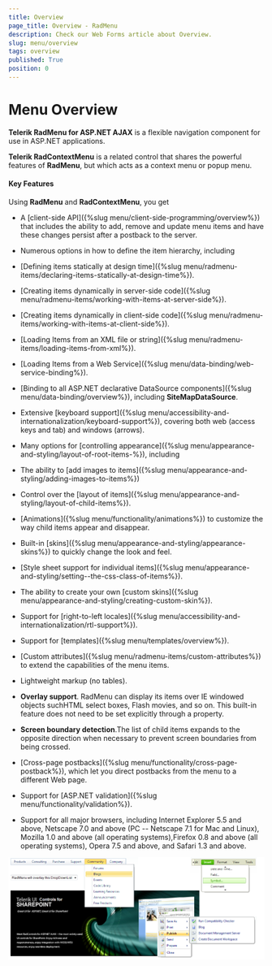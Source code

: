 ```yaml
---
title: Overview
page_title: Overview - RadMenu
description: Check our Web Forms article about Overview.
slug: menu/overview
tags: overview
published: True
position: 0
---
```


# Menu Overview



**Telerik RadMenu for ASP.NET AJAX** is a flexible navigation component for use in ASP.NET applications.

**Telerik RadContextMenu** is a related control that shares the powerful features of **RadMenu**, but which acts as a context menu or popup menu. 

#### Key Features
Using **RadMenu** and **RadContextMenu**, you get

* A [client-side API]({%slug menu/client-side-programming/overview%}) that includes the ability to add, remove and update menu items and have these changes persist after a postback to the server.

* Numerous options in how to define the item hierarchy, including

* [Defining items statically at design time]({%slug menu/radmenu-items/declaring-items-statically-at-design-time%}).

* [Creating items dynamically in server-side code]({%slug menu/radmenu-items/working-with-items-at-server-side%}).

* [Creating items dynamically in client-side code]({%slug menu/radmenu-items/working-with-items-at-client-side%}).

* [Loading Items from an XML file or string]({%slug menu/radmenu-items/loading-items-from-xml%}).

* [Loading Items from a Web Service]({%slug menu/data-binding/web-service-binding%}).

* [Binding to all ASP.NET declarative DataSource components]({%slug menu/data-binding/overview%}), including **SiteMapDataSource**.

* Extensive [keyboard support]({%slug menu/accessibility-and-internationalization/keyboard-support%}), covering both web (access keys and tab) and windows (arrows).

* Many options for [controlling appearance]({%slug menu/appearance-and-styling/layout-of-root-items-%}), including

* The ability to [add images to items]({%slug menu/appearance-and-styling/adding-images-to-items%})

* Control over the [layout of items]({%slug menu/appearance-and-styling/layout-of-child-items%}).

* [Animations]({%slug menu/functionality/animations%}) to customize the way child items appear and disappear.

* Built-in [skins]({%slug menu/appearance-and-styling/appearance-skins%}) to quickly change the look and feel.

* [Style sheet support for individual items]({%slug menu/appearance-and-styling/setting--the-css-class-of-items%}).

* The ability to create your own [custom skins]({%slug menu/appearance-and-styling/creating-custom-skin%}).

* Support for [right-to-left locales]({%slug menu/accessibility-and-internationalization/rtl-support%}).

* Support for [templates]({%slug menu/templates/overview%}).

* [Custom attributes]({%slug menu/radmenu-items/custom-attributes%}) to extend the capabilities of the menu items.

* Lightweight markup (no tables).

* **Overlay support**. RadMenu can display its items over IE windowed objects suchHTML select boxes, Flash movies, and so on. This built-in feature does not need to be set explicitly through a property.

* **Screen boundary detection**.The list of child items expands to the opposite direction when necessary to prevent screen boundaries from being crossed.

* [Cross-page postbacks]({%slug menu/functionality/cross-page-postback%}), which let you direct postbacks from the menu to a different Web page.

* Support for [ASP.NET validation]({%slug menu/functionality/validation%}).

* Support for all major browsers, including Internet Explorer 5.5 and above, Netscape 7.0 and above (PC -- Netscape 7.1 for Mac and Linux), Mozilla 1.0 and above (all operating systems),Firefox 0.8 and above (all operating systems), Opera 7.5 and above, and Safari 1.3 and above.

![RadMenu overview](images/menu_overview.png)

